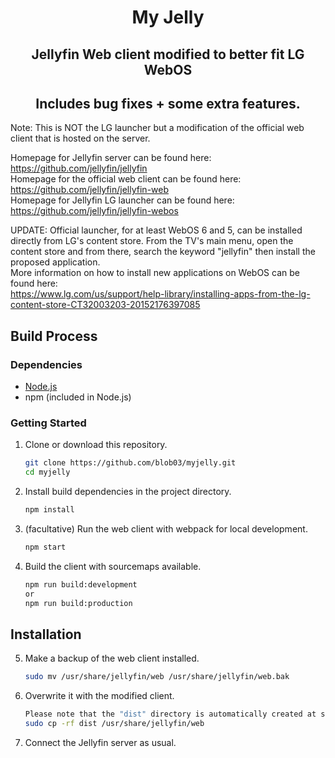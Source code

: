 <h1 align="center">My Jelly</h1>
<h2 align="center">Jellyfin Web client modified to better fit LG WebOS</h2>
<h2 align="center">Includes bug fixes + some extra features.</h2>

Note: This is NOT the LG launcher but a modification of the official web client that is hosted on the server.

Homepage for Jellyfin server can be found here: https://github.com/jellyfin/jellyfin
<br>
Homepage for the official web client can be found here: https://github.com/jellyfin/jellyfin-web
<br>
Homepage for Jellyfin LG launcher can be found here: https://github.com/jellyfin/jellyfin-webos
<br>

UPDATE: Official launcher, for at least WebOS 6 and 5, can be installed directly from LG's content store.
From the TV's main menu, open the content store and from there, search the keyword "jellyfin" then install the
proposed application.
<br>
More information on how to install new applications on WebOS can be found here:
<br>
https://www.lg.com/us/support/help-library/installing-apps-from-the-lg-content-store-CT32003203-20152176397085

## Build Process

### Dependencies

- [Node.js](https://nodejs.org/en/download)
- npm (included in Node.js)

### Getting Started

1. Clone or download this repository.

   ```sh
   git clone https://github.com/blob03/myjelly.git
   cd myjelly
   ```

2. Install build dependencies in the project directory.

   ```sh
   npm install
   ```
   
3. (facultative) Run the web client with webpack for local development.

   ```sh
   npm start
   ```

4. Build the client with sourcemaps available.

   ```sh
   npm run build:development
   or
   npm run build:production
   ```
   
## Installation

5. Make a backup of the web client installed.

   ```sh
   sudo mv /usr/share/jellyfin/web /usr/share/jellyfin/web.bak
   ```
   
6. Overwrite it with the modified client.

   ```sh
   Please note that the "dist" directory is automatically created at step #4.
   sudo cp -rf dist /usr/share/jellyfin/web
   ```
   
7. Connect the Jellyfin server as usual.

